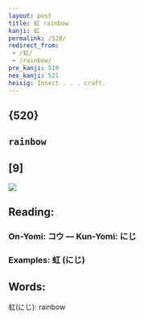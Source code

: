 ```yaml
---
layout: post
title: 虹 rainbow
kanji: 虹
permalink: /520/
redirect_from:
 - /虹/
 - /rainbow/
pre_kanji: 519
nex_kanji: 521
heisig: Insect . . . craft.
---
```


## {520}

## `rainbow`

## [9]

<div class="stroke"><img src="E899B9.png" /></div>

## Reading:

### On-Yomi: コウ &mdash; Kun-Yomi: にじ

### Examples: 虹 (にじ)

## Words:

虹(にじ): rainbow

